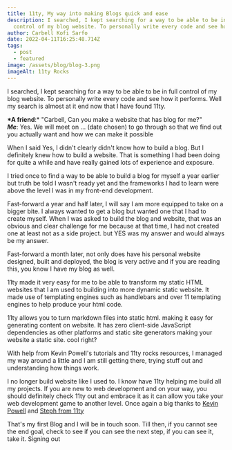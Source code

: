 ```yaml
---
title: 11ty, My way into making Blogs quick and ease
description: I searched, I kept searching for a way to be able to be in full
  control of my blog website. To personally write every code and see how it...
author: Carbell Kofi Sarfo
date: 2022-04-11T16:25:48.714Z
tags:
  - post
  - featured
image: /assets/blog/blog-3.png
imageAlt: 11ty Rocks
---
```

<!--StartFragment-->

I searched, I kept searching for a way to be able to be in full control of my blog website. To personally write every code and see how it performs. Well my search is almost at it end now that I have found 11ty. 

**\*A friend**:* "Carbell, Can you make a website that has blog for me?" \
***Me***: Yes. We will meet on ... (date chosen) to go through so that we find out you actually want and how we can make it possible

When I said Yes, I didn't clearly didn't know how to build a blog. But I definitely knew how to build a website. That is something I had been doing for quite a while and have really gained lots of experience and exposure.

I tried once to find a way to be able to build a blog for myself a year earlier but truth be told I wasn't ready yet and the frameworks I had to learn were above the level I was in my front-end development.


Fast-forward a year and half later, I will say I am more equipped to take on a bigger bite. I always wanted to get a blog but wanted one that I had to create myself. When I was asked to build the blog and website, that was an obvious and clear challenge for me because at that time, I had not created one at least not as a side project. but YES was my answer and would always be my answer.

Fast-forward a month later, not only does have his personal website designed, built and deployed, the blog is very active and if you are reading this, you know I have my blog as well.

11ty made it very easy for me to be able to transform my static HTML websites that I am used to building into more dynamic static website. It made use of templating engines such as handlebars and over 11 templating engines to help produce your html code.


11ty allows you to turn markdown files into static html. making it easy for generating content on website. It has zero client-side JavaScript dependencies as other platforms and static site generators making your website a static site. cool right?

With help from Kevin Powell's tutorials and 11ty rocks resources, I managed my way around a little and I am still getting there, trying stuff out and understanding how things work.


I no longer build website like I used to. I know have 11ty helping me build all my projects. If you are new to web development and on your way, you should definitely check 11ty out and embrace it as it can allow you take your web development game to another level. Once again a big thanks to [](https://www.kevinpowell.co/)[Kevin Powell](https://www.kevinpowell.co/)  and [Steph from 11ty](https://www.kevinpowell.co/) 

That's my first Blog and I will be in touch soon. Till then, if you cannot see the end goal, check to see if you can see the next step, if you can see it, take it. Signing out

[](https://11ty.rocks/)

<!--EndFragment-->